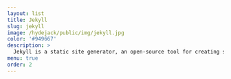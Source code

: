 ```yaml
---
layout: list
title: Jekyll
slug: jekyll
image: /hydejack/public/img/jekyll.jpg
color: '#949667'
description: >
  Jekyll is a static site generator, an open-source tool for creating simple yet powerful websites of all shapes and sizes.
menu: true
order: 2
---
```

